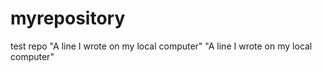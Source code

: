 # myrepository
test repo
"A line I wrote on my local computer" 
"A line I wrote on my local computer" 
